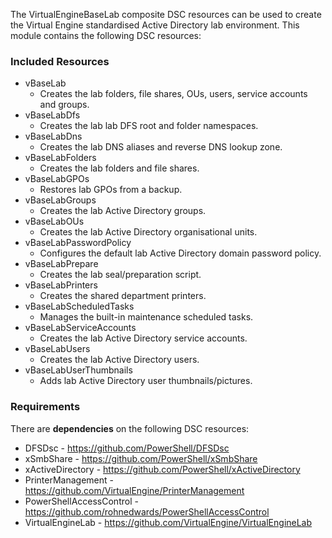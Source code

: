 The VirtualEngineBaseLab composite DSC resources can be used to create the Virtual Engine standardised
Active Directory lab environment. This module contains the following DSC resources:

### Included Resources

* vBaseLab
  * Creates the lab folders, file shares, OUs, users, service accounts and groups.
* vBaseLabDfs
  * Creates the lab lab DFS root and folder namespaces.
* vBaseLabDns
  * Creates the lab DNS aliases and reverse DNS lookup zone.
* vBaseLabFolders
  * Creates the lab folders and file shares.
* vBaseLabGPOs
  * Restores lab GPOs from a backup.
* vBaseLabGroups
  * Creates the lab Active Directory groups.
* vBaseLabOUs
  * Creates the lab Active Directory organisational units.
* vBaseLabPasswordPolicy
  * Configures the default lab Active Directory domain password policy.
* vBaseLabPrepare
  * Creates the lab seal/preparation script.
* vBaseLabPrinters
  * Creates the shared department printers.
* vBaseLabScheduledTasks
  * Manages the built-in maintenance scheduled tasks.
* vBaseLabServiceAccounts
  * Creates the lab Active Directory service accounts.
* vBaseLabUsers
  * Creates the lab Active Directory users.
* vBaseLabUserThumbnails
  * Adds lab Active Directory user thumbnails/pictures.

### Requirements

There are __dependencies__ on the following DSC resources:

* DFSDsc - https://github.com/PowerShell/DFSDsc
* xSmbShare - https://github.com/PowerShell/xSmbShare
* xActiveDirectory - https://github.com/PowerShell/xActiveDirectory
* PrinterManagement - https://github.com/VirtualEngine/PrinterManagement
* PowerShellAccessControl - https://github.com/rohnedwards/PowerShellAccessControl
* VirtualEngineLab - https://github.com/VirtualEngine/VirtualEngineLab
